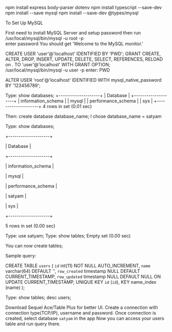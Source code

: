 npm install express body-parser dotenv
npm install typescript --save-dev
npm install --save mysql
npm install --save-dev @types/mysql
<!-- npx tsc --init -->

To Set Up MySQL

First need to install MySQL Server and setup password
then run /usr/local/mysql/bin/mysql -u root -p  
enter password
You should get 'Welcome to the MySQL monitor.'

CREATE USER 'user'@'localhost'  IDENTIFIED BY  'PWD';
GRANT CREATE, ALTER, DROP, INSERT, UPDATE, DELETE, SELECT, REFERENCES, RELOAD on *.* TO 'user'@'localhost' WITH GRANT OPTION;
/usr/local/mysql/bin/mysql -u user -p
enter: PWD

ALTER USER 'root'@'localhost' IDENTIFIED WITH mysql_native_password BY '123456789';


Type: show databases;
+--------------------+
| Database           |
+--------------------+
| information_schema |
| mysql              |
| performance_schema |
| sys                |
+--------------------+
4 rows in set (0.01 sec)

Then: create database database_name; 
I chose database_name = satyam

Type: show databases;

+--------------------+

| Database           |

+--------------------+

| information_schema |

| mysql              |

| performance_schema |

| satyam             |

| sys                |

+--------------------+

5 rows in set (0.00 sec)

Type: use satyam;
Type: show tables;
Empty set (0.00 sec)

You can now create tables;

Sample query:

CREATE TABLE `users` (
    `id` int(11) NOT NULL AUTO_INCREMENT,
    `name` varchar(64) DEFAULT '',
    `row_created` timestamp NULL DEFAULT CURRENT_TIMESTAMP,
    `row_updated` timestamp NULL DEFAULT NULL ON UPDATE CURRENT_TIMESTAMP,
    UNIQUE KEY `id` (`id`),
    KEY name_index (name)
);

Type: show tables; desc users;

Download Sequel Ace/Table Plus for better UI.
Create a connection with connection type(TCP/IP), username and password.
Once connection is created, select database `satyam` in the app
Now you can access your users table and run query there.

